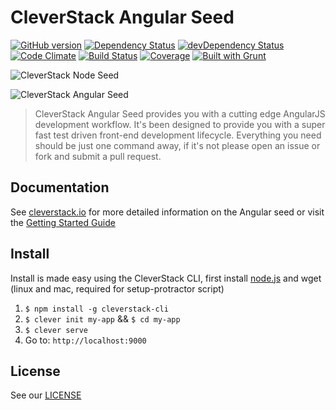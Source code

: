 CleverStack Angular Seed
====================
[![GitHub version](https://badge.fury.io/gh/cleverstack%2Fangular-seed.png)](http://badge.fury.io/gh/cleverstack%2Fangular-seed) [![Dependency Status](https://david-dm.org/CleverStack/angular-seed.png)](https://david-dm.org/CleverStack/angular-seed) [![devDependency Status](https://david-dm.org/CleverStack/angular-seed/dev-status.png)](https://david-dm.org/CleverStack/angular-seed#info=devDependencies) [![Code Climate](https://codeclimate.com/github/CleverStack/angular-seed.png)](https://codeclimate.com/github/CleverStack/angular-seed) 
[![Build Status](https://secure.travis-ci.org/CleverStack/angular-seed.png?branch=master)](https://travis-ci.org/CleverStack/angular-seed) 
[![Coverage](https://codeclimate.com/github/CleverStack/angular-seed/coverage.png)](https://codeclimate.com/github/CleverStack/angular-seed) 
[![Built with Grunt](https://cdn.gruntjs.com/builtwith.png)](http://gruntjs.com/) 

![CleverStack Node Seed](http://cleverstack.github.io/assets/img/logos/angular-seed-logo-clean.png "CleverStack Node Seed")

![CleverStack Angular Seed](http://cleverstack.github.io/assets/img/logos/angular-seed-logo-clean.png "CleverStack Angular Seed")

<blockquote>
CleverStack Angular Seed provides you with a cutting edge AngularJS development workflow. It's been designed to provide you with a super fast test driven front-end development lifecycle. Everything you need should be just one command away, if it's not please open an issue or fork and submit a pull request.
</blockquote>

## Documentation

See [cleverstack.io](http://cleverstack.io/documentation/#frontend) for more detailed information on the Angular seed or visit the [Getting Started Guide](http://cleverstack.io/getting-started/)

## Install

Install is made easy using the CleverStack CLI, first install [node.js](http://nodejs.org) and wget (linux and mac, required for setup-protractor script)

1. `$ npm install -g cleverstack-cli`
2. `$ clever init my-app` && `$ cd my-app`
4. `$ clever serve`
5. Go to: `http://localhost:9000`

## License

See our [LICENSE](https://github.com/CleverStack/angular-seed/blob/master/LICENSE)

